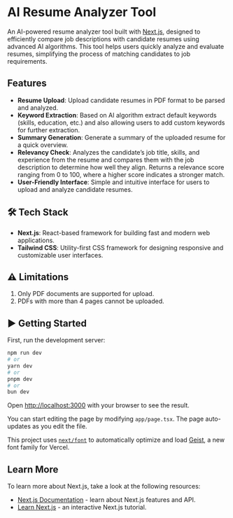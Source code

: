 # AI Resume Analyzer Tool

An AI-powered resume analyzer tool built with [Next.js](https://nextjs.org), designed to efficiently compare job descriptions with candidate resumes using advanced AI algorithms. This tool helps users quickly analyze and evaluate resumes, simplifying the process of matching candidates to job requirements.

## Features

- **Resume Upload**: Upload candidate resumes in PDF format to be parsed and analyzed.
- **Keyword Extraction**: Based on AI algorithm extract default keywords (skills, education, etc.) and also allowing users to add custom keywords for further extraction.
- **Summary Generation**: Generate a summary of the uploaded resume for a quick overview.
- **Relevancy Check**: Analyzes the candidate’s job title, skills, and experience from the resume and compares them with the job description to determine how well they align. Returns a relevance score ranging from 0 to 100, where a higher score indicates a stronger match.
- **User-Friendly Interface**: Simple and intuitive interface for users to upload and analyze candidate resumes.

## 🛠 Tech Stack

- **Next.js**: React-based framework for building fast and modern web applications.
- **Tailwind CSS**: Utility-first CSS framework for designing responsive and customizable user interfaces.

## ⚠️ Limitations

1. Only PDF documents are supported for upload.
2. PDFs with more than 4 pages cannot be uploaded.

## ▶️ Getting Started

First, run the development server:

```bash
npm run dev
# or
yarn dev
# or
pnpm dev
# or
bun dev
```

Open [http://localhost:3000](http://localhost:3000) with your browser to see the result.

You can start editing the page by modifying `app/page.tsx`. The page auto-updates as you edit the file.

This project uses [`next/font`](https://nextjs.org/docs/app/building-your-application/optimizing/fonts) to automatically optimize and load [Geist](https://vercel.com/font), a new font family for Vercel.

## Learn More

To learn more about Next.js, take a look at the following resources:

- [Next.js Documentation](https://nextjs.org/docs) - learn about Next.js features and API.
- [Learn Next.js](https://nextjs.org/learn) - an interactive Next.js tutorial.

